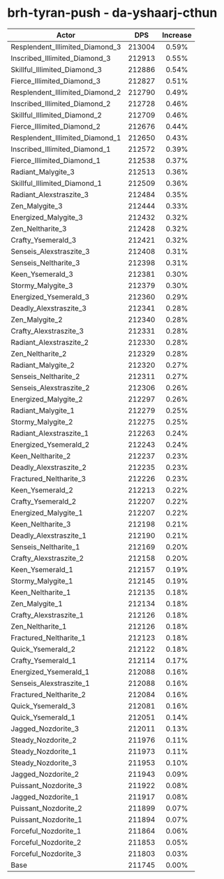 # brh-tyran-push - da-yshaarj-cthun
| Actor | DPS | Increase |
|---|:---:|:---:|
|Resplendent_Illimited_Diamond_3|213004|0.59%|
|Inscribed_Illimited_Diamond_3|212913|0.55%|
|Skillful_Illimited_Diamond_3|212886|0.54%|
|Fierce_Illimited_Diamond_3|212827|0.51%|
|Resplendent_Illimited_Diamond_2|212790|0.49%|
|Inscribed_Illimited_Diamond_2|212728|0.46%|
|Skillful_Illimited_Diamond_2|212709|0.46%|
|Fierce_Illimited_Diamond_2|212676|0.44%|
|Resplendent_Illimited_Diamond_1|212650|0.43%|
|Inscribed_Illimited_Diamond_1|212572|0.39%|
|Fierce_Illimited_Diamond_1|212538|0.37%|
|Radiant_Malygite_3|212513|0.36%|
|Skillful_Illimited_Diamond_1|212509|0.36%|
|Radiant_Alexstraszite_3|212484|0.35%|
|Zen_Malygite_3|212444|0.33%|
|Energized_Malygite_3|212432|0.32%|
|Zen_Neltharite_3|212428|0.32%|
|Crafty_Ysemerald_3|212421|0.32%|
|Senseis_Alexstraszite_3|212408|0.31%|
|Senseis_Neltharite_3|212398|0.31%|
|Keen_Ysemerald_3|212381|0.30%|
|Stormy_Malygite_3|212379|0.30%|
|Energized_Ysemerald_3|212360|0.29%|
|Deadly_Alexstraszite_3|212341|0.28%|
|Zen_Malygite_2|212340|0.28%|
|Crafty_Alexstraszite_3|212331|0.28%|
|Radiant_Alexstraszite_2|212330|0.28%|
|Zen_Neltharite_2|212329|0.28%|
|Radiant_Malygite_2|212320|0.27%|
|Senseis_Neltharite_2|212311|0.27%|
|Senseis_Alexstraszite_2|212306|0.26%|
|Energized_Malygite_2|212297|0.26%|
|Radiant_Malygite_1|212279|0.25%|
|Stormy_Malygite_2|212275|0.25%|
|Radiant_Alexstraszite_1|212263|0.24%|
|Energized_Ysemerald_2|212243|0.24%|
|Keen_Neltharite_2|212237|0.23%|
|Deadly_Alexstraszite_2|212235|0.23%|
|Fractured_Neltharite_3|212226|0.23%|
|Keen_Ysemerald_2|212213|0.22%|
|Crafty_Ysemerald_2|212207|0.22%|
|Energized_Malygite_1|212207|0.22%|
|Keen_Neltharite_3|212198|0.21%|
|Deadly_Alexstraszite_1|212190|0.21%|
|Senseis_Neltharite_1|212169|0.20%|
|Crafty_Alexstraszite_2|212158|0.20%|
|Keen_Ysemerald_1|212157|0.19%|
|Stormy_Malygite_1|212145|0.19%|
|Keen_Neltharite_1|212135|0.18%|
|Zen_Malygite_1|212134|0.18%|
|Crafty_Alexstraszite_1|212126|0.18%|
|Zen_Neltharite_1|212126|0.18%|
|Fractured_Neltharite_1|212123|0.18%|
|Quick_Ysemerald_2|212122|0.18%|
|Crafty_Ysemerald_1|212114|0.17%|
|Energized_Ysemerald_1|212088|0.16%|
|Senseis_Alexstraszite_1|212088|0.16%|
|Fractured_Neltharite_2|212084|0.16%|
|Quick_Ysemerald_3|212081|0.16%|
|Quick_Ysemerald_1|212051|0.14%|
|Jagged_Nozdorite_3|212011|0.13%|
|Steady_Nozdorite_2|211976|0.11%|
|Steady_Nozdorite_1|211973|0.11%|
|Steady_Nozdorite_3|211953|0.10%|
|Jagged_Nozdorite_2|211943|0.09%|
|Puissant_Nozdorite_3|211922|0.08%|
|Jagged_Nozdorite_1|211917|0.08%|
|Puissant_Nozdorite_2|211899|0.07%|
|Puissant_Nozdorite_1|211894|0.07%|
|Forceful_Nozdorite_1|211864|0.06%|
|Forceful_Nozdorite_2|211853|0.05%|
|Forceful_Nozdorite_3|211803|0.03%|
|Base|211745|0.00%|
